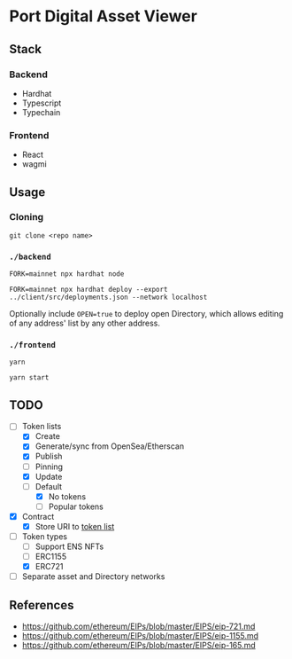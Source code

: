 # Port Digital Asset Viewer

## Stack
### Backend
- Hardhat
- Typescript
- Typechain

### Frontend
- React
- wagmi

## Usage
### Cloning
```
git clone <repo name>
```

### `./backend`
```
FORK=mainnet npx hardhat node
```
```
FORK=mainnet npx hardhat deploy --export ../client/src/deployments.json --network localhost
```

Optionally include `OPEN=true` to deploy open Directory, which allows editing of any address' list by any other address.

### `./frontend`
```
yarn
```
```
yarn start
```

## TODO

- [ ] Token lists
  - [x] Create
  - [x] Generate/sync from OpenSea/Etherscan
  - [x] Publish
  - [ ] Pinning
  - [x] Update
  - [ ] Default
    - [x] No tokens
    - [ ] Popular tokens
- [x] Contract
  - [x] Store URI to [token list](https://github.com/Uniswap/token-lists)
- [ ] Token types
  - [ ] Support ENS NFTs 
  - [ ] ERC1155
  - [x] ERC721
- [ ] Separate asset and Directory networks

## References

* https://github.com/ethereum/EIPs/blob/master/EIPS/eip-721.md
* https://github.com/ethereum/EIPs/blob/master/EIPS/eip-1155.md
* https://github.com/ethereum/EIPs/blob/master/EIPS/eip-165.md